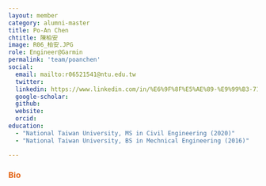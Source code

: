 ```yaml
---
layout: member
category: alumni-master
title: Po-An Chen
chtitle: 陳柏安
image: R06_柏安.JPG
role: Engineer@Garmin
permalink: 'team/poanchen'
social:
  email: mailto:r06521541@ntu.edu.tw
  twitter: 
  linkedin: https://www.linkedin.com/in/%E6%9F%8F%E5%AE%89-%E9%99%B3-719843193/
  google-scholar: 
  github: 
  website: 
  orcid: 
education:
  - "National Taiwan University, MS in Civil Engineering (2020)"
  - "National Taiwan University, BS in Mechnical Engineering (2016)"

---
```


<h3 style="color: #e36414;">Bio</h3>

